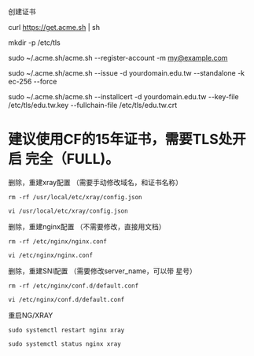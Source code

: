 创建证书

curl  https://get.acme.sh | sh 

mkdir -p /etc/tls

sudo ~/.acme.sh/acme.sh --register-account -m my@example.com

sudo ~/.acme.sh/acme.sh --issue -d yourdomain.edu.tw --standalone -k ec-256 --force

sudo ~/.acme.sh/acme.sh --installcert -d yourdomain.edu.tw --key-file /etc/tls/edu.tw.key --fullchain-file /etc/tls/edu.tw.crt

# 建议使用CF的15年证书，需要TLS处开启  完全（FULL)。

删除，重建xray配置 （需要手动修改域名，和证书名称）

    rm -rf /usr/local/etc/xray/config.json

    vi /usr/local/etc/xray/config.json

删除，重建nginx配置 （不需要修改，直接用文档）

    rm -rf /etc/nginx/nginx.conf

    vi /etc/nginx/nginx.conf

删除，重建SNI配置 （需要修改server_name，可以带 星号）

    rm -rf /etc/nginx/conf.d/default.conf

    vi /etc/nginx/conf.d/default.conf

重启NG/XRAY

    sudo systemctl restart nginx xray

    sudo systemctl status nginx xray

